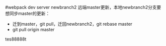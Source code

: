 #webpack dev server
newbranch2
远端master更新，本地newbranch2分支要想同步master的更新：
- 迁到master，git pull，迁回newbranch2，git rebase master
- git pull origin master


tes88888t
